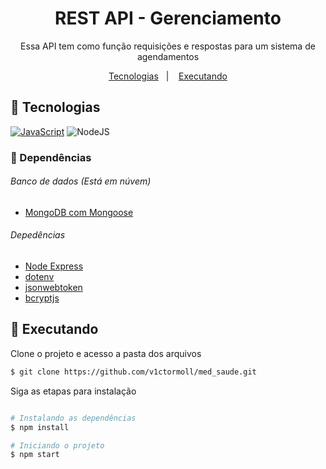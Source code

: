 <h1 align="center"> 
 REST API - Gerenciamento
</h1>

<p align="center">
	Essa API tem como função requisições e respostas para um sistema de agendamentos
</p>

<p align="center">
  <a href="#-Tecnologias">Tecnologias</a>&nbsp;&nbsp;&nbsp;|&nbsp;&nbsp;&nbsp;
  <a href="#-Executando">Executando</a> 
</p>


## 🧪 Tecnologias

[![JavaScript](https://camo.githubusercontent.com/62d37abe760867620e0baea1066303719d630a82936837ba7bff6b0c754e3c9f/68747470733a2f2f696d672e736869656c64732e696f2f62616467652f6a6176617363726970742532302d2532333332333333302e7376673f267374796c653d666f722d7468652d6261646765266c6f676f3d6a617661736372697074266c6f676f436f6c6f723d253233463744463145)](https://developer.mozilla.org/pt-BR/docs/Web/JavaScript) ![NodeJS](https://camo.githubusercontent.com/cc96d7d28a6ca21ddbb1f2521d751d375230ed840271e6a4c8694cf87cc60c14/68747470733a2f2f696d672e736869656c64732e696f2f62616467652f6e6f64652e6a732532302d2532333433383533442e7376673f267374796c653d666f722d7468652d6261646765266c6f676f3d6e6f64652e6a73266c6f676f436f6c6f723d7768697465)

### 🔨 Dependências

###### Banco de dados (Está em núvem)

- [MongoDB com Mongoose](https://mongoosejs.com/)

###### Depedências

- [Node Express](https://expressjs.com/)
- [dotenv](https://www.npmjs.com/package/dotenv)
- [jsonwebtoken](https://jwt.io/)
- [bcryptjs](https://www.npmjs.com/package/bcrypt)

## 🚀 Executando

Clone o projeto e acesso a pasta dos arquivos

```bash
$ git clone https://github.com/v1ctormoll/med_saude.git
```

Siga as etapas para instalação

```bash

# Instalando as dependências
$ npm install

# Iniciando o projeto
$ npm start
```
